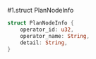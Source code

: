 #1.struct PlanNodeInfo

```rust
struct PlanNodeInfo {
    operator_id: u32,
    operator_name: String,
    detail: String,
}

```